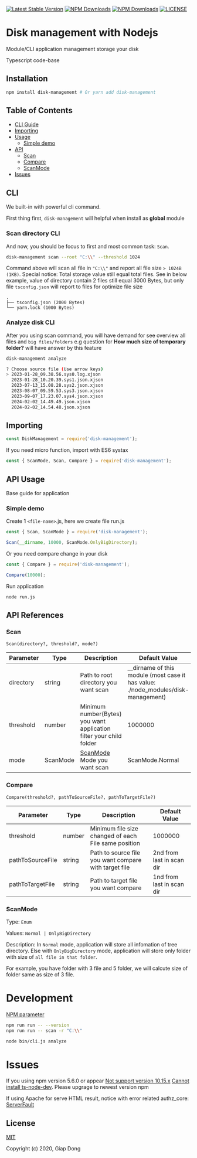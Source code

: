 <!-- Inspired from 'word-wrap', 'ts-mocha'  -->

[![Latest Stable Version](https://img.shields.io/npm/v/disk-management.svg)](https://www.npmjs.com/package/disk-management)
[![NPM Downloads](https://img.shields.io/npm/dt/disk-management.svg)](https://www.npmjs.com/package/disk-management)
[![NPM Downloads](https://img.shields.io/npm/dm/disk-management.svg)](https://www.npmjs.com/package/disk-management)
[![LICENSE](https://img.shields.io/npm/l/disk-management.svg)](https://www.npmjs.com/package/disk-management)

# Disk management with Nodejs

Module/CLI application management storage your disk

Typescript code-base

## Installation

```bash
npm install disk-management # Or yarn add disk-management
```

## Table of Contents

<ul>
	<li><a href="#cli">CLI Guide</a></li>
	<li><a href="#importing">Importing</a></li>
	<li>
		<a href="#usage">Usage</a>
		<ul>
			<li><a href="#simple-demo">Simple demo</a></li>
		</ul>
	</li>
	<li>
		<a href="#api">API</a>
		<ul>
			<li><a href="#scan">Scan</a></li>
			<li><a href="#compare">Compare</a></li>
			<li><a href="#scanmode">ScanMode</a></li>
		</ul>
	</li>
	<li><a href="#issues">Issues</a></li>
</ul>

## CLI

We built-in with powerful cli command.

First thing first, `disk-management` will helpful when install as **global** module

### Scan directory CLI
And now, you should be focus to first and most common task: `Scan`.
```bash
disk-management scan --root "C:\\" --threshold 1024
```

Command above will scan all file in `"C:\\"` and report all file size `> 1024B (1KB)`. Special notice: Total storage value still equal total files. See in below example, value of directory contain 2 files still equal 3000 Bytes, but only file `tsconfig.json` will report to files for optimize file size
```
.
├── tsconfig.json (2000 Bytes)
└── yarn.lock (1000 Bytes)
```

### Analyze disk CLI
After you using scan command, you will have demand for see overview all files and `big files/folders` e.g question for **How much size of temporary folder?** will have answer by this feature
```bash
disk-management analyze

? Choose source file (Use arrow keys)
> 2023-01-28_09.38.56.sys0.log.xjson
  2023-01-28_10.20.39.sys1.json.xjson
  2023-07-13_15.08.28.sys2.json.xjson
  2023-08-07_09.59.53.sys3.json.xjson
  2023-09-07_17.23.07.sys4.json.xjson
  2024-02-02_14.49.49.json.xjson
  2024-02-02_14.54.48.json.xjson
```


## Importing

```javascript
const DiskManagement = require('disk-management');
```

If you need micro function, import with ES6 systax

```javascript
const { ScanMode, Scan, Compare } = require('disk-management');
```

## API Usage

Base guide for application

### Simple demo

Create 1 `<file-name>`.js, here we create file run.js

```javascript
const { Scan, ScanMode } = require('disk-management');

Scan(__dirname, 10000, ScanMode.OnlyBigDirectory);
```

Or you need compare change in your disk

```javascript
const { Compare } = require('disk-management');

Compare(10000);
```

Run application

```bash
node run.js
```

## API References

### Scan

`Scan(directory?, threshold?, mode?)`

| Parameter | Type     | Description                                                         | Default Value                                                                       |
| --------- | -------- | ------------------------------------------------------------------- | ----------------------------------------------------------------------------------- |
| directory | string   | Path to root directory you want scan                                | \_\_dirname of this module (most case it has value: ./node_modules/disk-management) |
| threshold | number   | Minimum number(Bytes) you want application filter your child folder | 1000000                                                                             |
| mode      | ScanMode | [ScanMode](#scanmode) Mode you want scan                            | ScanMode.Normal                                                                     |

### Compare

`Compare(threshold?, pathToSourceFile?, pathToTargetFile?)`

| Parameter        | Type   | Description                                           | Default Value             |
| ---------------- | ------ | ----------------------------------------------------- | ------------------------- |
| threshold        | number | Minimum file size changed of each File same position  | 1000000                   |
| pathToSourceFile | string | Path to source file you want compare with target file | 2nd from last in scan dir |
| pathToTargetFile | string | Path to target file you want compare                  | 1nd from last in scan dir |

### ScanMode

Type: `Enum`

Values: `Normal | OnlyBigDirectory`

Description: In `Normal` mode, application will store all infomation of tree directory. Else with `OnlyBigDirectory` mode, application will store only folder with size of `all file in that folder`.

For example, you have folder with 3 file and 5 folder, we will calcute size of folder same as size of 3 file.

# Development
[NPM parameter](https://stackoverflow.com/questions/11580961/sending-command-line-arguments-to-npm-script)

```bash
npm run run -- --version
npm run run -- scan -r "C:\\"

node bin/cli.js analyze
```

# Issues

If you using npm version 5.6.0 or appear [Not support version 10.15.x](https://github.com/nodejs/help/issues/1877) [Cannot install ts-node-dev](https://github.com/wclr/ts-node-dev/issues/224). Please upgrage to newest version npm

If using Apache for serve HTML result, notice with error related authz_core: [ServerFault](https://serverfault.com/questions/418101/apache-client-denied-by-server-configuration-despite-allowing-access-to-direc)

## License

[MIT](http://opensource.org/licenses/MIT)

Copyright (c) 2020, Giap Dong
